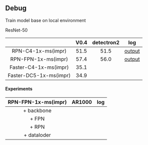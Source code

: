 ## Debug
Train model base on local environment

ResNet-50

|                         |        V0.4         |        detectron2    |        log                                      |
| :---------------------: | :-----------------: | :------------------: | :---------------------------------------------: |  
| RPN-C4-1x-ms(impr)      |     51.5            | 51.5                 |<a href="docs/logs/rpn_c4_out_log.txt">output</a>|                       
| RPN-FPN-1x-ms(impr)     |     57.4            | 56.0                 |<a href="docs/logs/rpn_fpn_out_log.txt">output</a>| 
| Faster-C4-1x-ms(impr)   |     35.1            | ||                     
| Faster-DC5-1x-ms(impr)  |     34.9            | || 

#### Experiments

| RPN-FPN-1x-ms(impr) | AR1000              | log                 |
| :-----------------: | :-----------------: | :-----------------: |
| + backbone          |                     |                     |
| + FPN               |                     |                     |
| + RPN               |                     |                     |
| + dataloder         |                     |                     |